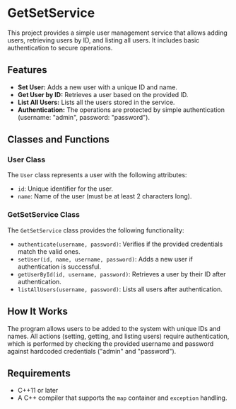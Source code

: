 <!DOCTYPE html>
<html lang="en">

<head>
    <meta charset="UTF-8">
    <meta name="viewport" content="width=device-width, initial-scale=1.0">
    
</head>

<body>

  <h1>GetSetService</h1>
  <p>This project provides a simple user management service that allows adding users, retrieving users by ID, and listing all users. It includes basic authentication to secure operations.</p>

  <h2>Features</h2>
  <ul>
        <li><strong>Set User:</strong> Adds a new user with a unique ID and name.</li>
        <li><strong>Get User by ID:</strong> Retrieves a user based on the provided ID.</li>
        <li><strong>List All Users:</strong> Lists all the users stored in the service.</li>
        <li><strong>Authentication:</strong> The operations are protected by simple authentication (username: "admin", password: "password").</li>
    </ul>

  <h2>Classes and Functions</h2>
  <h3>User Class</h3>
  <p>The <code>User</code> class represents a user with the following attributes:</p>
   <ul>
        <li><code>id</code>: Unique identifier for the user.</li>
        <li><code>name</code>: Name of the user (must be at least 2 characters long).</li>
    </ul>

   <h3>GetSetService Class</h3>
  <p>The <code>GetSetService</code> class provides the following functionality:</p>
  <ul>
        <li><code>authenticate(username, password)</code>: Verifies if the provided credentials match the valid ones.</li>
        <li><code>setUser(id, name, username, password)</code>: Adds a new user if authentication is successful.</li>
        <li><code>getUserById(id, username, password)</code>: Retrieves a user by their ID after authentication.</li>
        <li><code>listAllUsers(username, password)</code>: Lists all users after authentication.</li>
    </ul>

  <h2>How It Works</h2>
    <p>The program allows users to be added to the system with unique IDs and names. All actions (setting, getting, and listing users) require authentication, which is performed by checking the provided username and password against hardcoded credentials ("admin" and "password").</p>


  <h2>Requirements</h2>
    <ul>
        <li>C++11 or later</li>
        <li>A C++ compiler that supports the <code>map</code> container and <code>exception</code> handling.</li>
    </ul>

    

</body>

</html>
